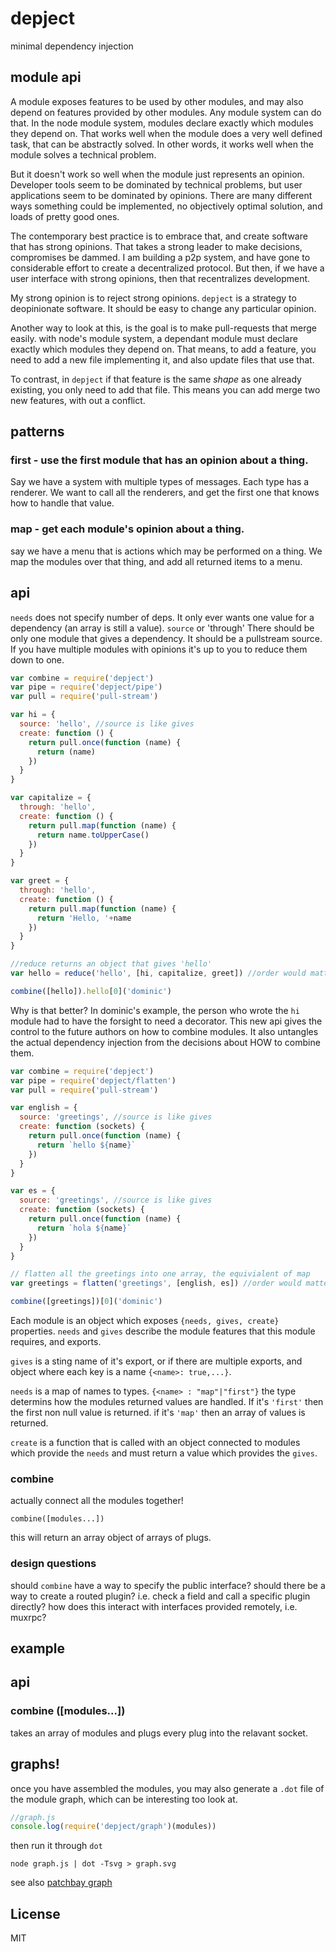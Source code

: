 # depject

minimal dependency injection

## module api

A module exposes features to be used by other modules,
and may also depend on features provided by other modules.
Any module system can do that. In the node module system,
modules declare exactly which modules they depend on.
That works well when the module does a very well defined task,
that can be abstractly solved. In other words, it works well
when the module solves a technical problem.

But it doesn't work so well when the module just represents an opinion.
Developer tools seem to be dominated by technical problems,
but user applications seem to be dominated by opinions.
There are many different ways something could be implemented,
no objectively optimal solution, and loads of pretty good ones.

The contemporary best practice is to embrace that, and create software
that has strong opinions. That takes a strong leader to make decisions,
compromises be dammed. I am building a p2p system, and have gone to
considerable effort to create a decentralized protocol. But then,
if we have a user interface with strong opinions, then that recentralizes development.

My strong opinion is to reject strong opinions. `depject` is a strategy to
deopinionate software. It should be easy to change any particular opinion.

Another way to look at this, is the goal is to make pull-requests that merge easily.
with node's module system, a dependant module must declare exactly which modules they depend on.
That means, to add a feature, you need to add a new file implementing it,
and also update files that use that.

To contrast, in `depject` if that feature is the same _shape_ as one already existing,
you only need to add that file. This means you can add merge two new features,
with out a conflict.

## patterns

### first - use the first module that has an opinion about a thing.

Say we have a system with multiple types of messages. Each type has a renderer.
We want to call all the renderers, and get the first one that knows how to handle that value.

### map - get each module's opinion about a thing.

say we have a menu that is actions which may be performed on a thing.
We map the modules over that thing, and add all returned items to a menu.


## api

`needs` does not specify number of deps. It only ever wants one value for a dependency (an array is still a value).
`source` or 'through' There should be only one module that gives a dependency. It should be a pullstream source. If you have multiple modules with opinions it's up to you to reduce them down to one. 

```js
var combine = require('depject')
var pipe = require('depject/pipe')
var pull = require('pull-stream')

var hi = {
  source: 'hello', //source is like gives
  create: function () {
    return pull.once(function (name) {
      return (name)
    })
  }
}

var capitalize = {
  through: 'hello',
  create: function () {
    return pull.map(function (name) {
      return name.toUpperCase()
    })
  }
}

var greet = {
  through: 'hello',
  create: function () {
    return pull.map(function (name) {
      return 'Hello, '+name
    })
  }
}

//reduce returns an object that gives 'hello'
var hello = reduce('hello', [hi, capitalize, greet]) //order would matter

combine([hello]).hello[0]('dominic')
```
Why is that better? In dominic's example, the person who wrote the `hi` module had to have the forsight to need a decorator. 
This new api gives the control to the future authors on how to combine modules. It also untangles the actual dependency injection from the decisions about HOW to combine them.  
```js
var combine = require('depject')
var pipe = require('depject/flatten')
var pull = require('pull-stream')

var english = {
  source: 'greetings', //source is like gives
  create: function (sockets) {
    return pull.once(function (name) {
      return `hello ${name}`
    })
  }
}

var es = {
  source: 'greetings', //source is like gives
  create: function (sockets) {
    return pull.once(function (name) {
      return `hola ${name}`
    })
  }
}

// flatten all the greetings into one array, the equivialent of map 
var greetings = flatten('greetings', [english, es]) //order would matter

combine([greetings])[0]('dominic')
```
Each module is an object which exposes `{needs, gives, create}` properties.
`needs` and `gives` describe the module features that this module requires,
and exports.

`gives` is a sting name of it's export, or if there are multiple exports,
and object where each key is a name `{<name>: true,...}`.

`needs` is a map of names to types. `{<name> : "map"|"first"}`
the type determins how the modules returned values are handled.
If it's `'first'` then the first non null value is returned.
if it's `'map'` then an array of values is returned.

`create` is a function that is called with an object connected to modules which provide
the `needs` and must return a value which provides the `gives`. 

### combine

actually connect all the modules together!

`combine([modules...])`

this will return an array object of arrays of plugs.

### design questions

should `combine` have a way to specify the public interface?
should there be a way to create a routed plugin?
i.e. check a field and call a specific plugin directly?
how does this interact with interfaces provided remotely,
i.e. muxrpc?

## example


## api

### combine ([modules...])

takes an array of modules and plugs every plug into the relavant socket.

## graphs!

once you have assembled the modules, you may also generate a `.dot` file of the
module graph, which can be interesting too look at.

``` js
//graph.js
console.log(require('depject/graph')(modules))
```

then run it through `dot`

`node graph.js | dot -Tsvg > graph.svg`

see also [patchbay graph](https://github.com/dominictarr/patchbay/blob/master/graph.svg)

## License

MIT




















